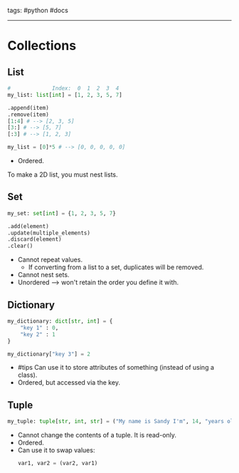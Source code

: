 tags: #python #docs 

---
# Collections

## List

```python
#             Index:  0  1  2  3  4
my_list: list[int] = [1, 2, 3, 5, 7]

.append(item)
.remove(item)
[1:4] # --> [2, 3, 5]
[3:] # --> [5, 7]
[:3] # --> [1, 2, 3]

my_list = [0]*5 # --> [0, 0, 0, 0, 0]
```

- Ordered.

To make a 2D list, you must nest lists.

## Set

```Python
my_set: set[int] = {1, 2, 3, 5, 7}

.add(element)
.update(multiple_elements)
.discard(element)
.clear()
```

- Cannot repeat values.
    - If converting from a list to a set, duplicates will be removed.
- Cannot nest sets.
- Unordered --> won't retain the order you define it with.

## Dictionary

```python
my_dictionary: dict[str, int] = {
    "key 1" : 0,
    "key 2" : 1
}

my_dictionary["key 3"] = 2
```

- #tips Can use it to store attributes of something (instead of using a class).
- Ordered, but accessed via the key.

## Tuple

```python
my_tuple: tuple[str, int, str] = ("My name is Sandy I'm", 14, "years old")
```

- Cannot change the contents of a tuple. It is read-only.
- Ordered.
- Can use it to swap values:
    ```python
    var1, var2 = (var2, var1)
    ```
